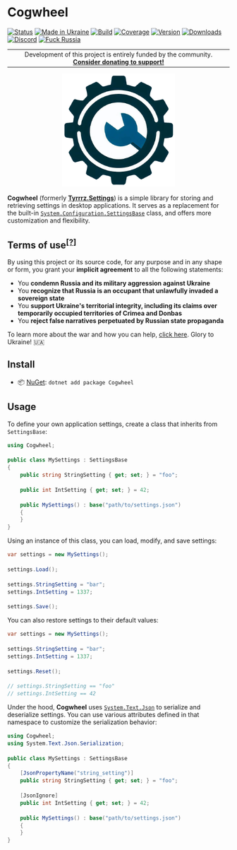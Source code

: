 # Cogwheel

[![Status](https://img.shields.io/badge/status-active-47c219.svg)](https://github.com/Tyrrrz/.github/blob/master/docs/project-status.md)
[![Made in Ukraine](https://img.shields.io/badge/made_in-ukraine-ffd700.svg?labelColor=0057b7)](https://tyrrrz.me/ukraine)
[![Build](https://img.shields.io/github/actions/workflow/status/Tyrrrz/Cogwheel/main.yml?branch=master)](https://github.com/Tyrrrz/Cogwheel/actions)
[![Coverage](https://img.shields.io/codecov/c/github/Tyrrrz/Cogwheel/master)](https://codecov.io/gh/Tyrrrz/Cogwheel)
[![Version](https://img.shields.io/nuget/v/Cogwheel.svg)](https://nuget.org/packages/Cogwheel)
[![Downloads](https://img.shields.io/nuget/dt/Cogwheel.svg)](https://nuget.org/packages/Cogwheel)
[![Discord](https://img.shields.io/discord/869237470565392384?label=discord)](https://discord.gg/2SUWKFnHSm)
[![Fuck Russia](https://img.shields.io/badge/fuck-russia-e4181c.svg?labelColor=000000)](https://twitter.com/tyrrrz/status/1495972128977571848)

<table>
    <tr>
        <td width="99999" align="center">Development of this project is entirely funded by the community. <b><a href="https://tyrrrz.me/donate">Consider donating to support!</a></b></td>
    </tr>
</table>

<p align="center">
    <img src="favicon.png" alt="Icon" />
</p>

**Cogwheel** (formerly [**Tyrrrz.Settings**](https://nuget.org/packages/Tyrrrz.Settings)) is a simple library for storing and retrieving settings in desktop applications.
It serves as a replacement for the built-in [`System.Configuration.SettingsBase`](https://learn.microsoft.com/en-us/dotnet/api/system.configuration.settingsbase) class, and offers more customization and flexibility.

## Terms of use<sup>[[?]](https://github.com/Tyrrrz/.github/blob/master/docs/why-so-political.md)</sup>

By using this project or its source code, for any purpose and in any shape or form, you grant your **implicit agreement** to all the following statements:

- You **condemn Russia and its military aggression against Ukraine**
- You **recognize that Russia is an occupant that unlawfully invaded a sovereign state**
- You **support Ukraine's territorial integrity, including its claims over temporarily occupied territories of Crimea and Donbas**
- You **reject false narratives perpetuated by Russian state propaganda**

To learn more about the war and how you can help, [click here](https://tyrrrz.me/ukraine). Glory to Ukraine! 🇺🇦

## Install

- 📦 [NuGet](https://nuget.org/packages/Cogwheel): `dotnet add package Cogwheel`

## Usage

To define your own application settings, create a class that inherits from `SettingsBase`:

```csharp
using Cogwheel;

public class MySettings : SettingsBase
{
    public string StringSetting { get; set; } = "foo";

    public int IntSetting { get; set; } = 42;

    public MySettings() : base("path/to/settings.json")
    {
    }
}
```

Using an instance of this class, you can load, modify, and save settings:

```csharp
var settings = new MySettings();

settings.Load();

settings.StringSetting = "bar";
settings.IntSetting = 1337;

settings.Save();
```

You can also restore settings to their default values:

```csharp
var settings = new MySettings();

settings.StringSetting = "bar";
settings.IntSetting = 1337;

settings.Reset();

// settings.StringSetting == "foo"
// settings.IntSetting == 42
```

Under the hood, **Cogwheel** uses [`System.Text.Json`](https://docs.microsoft.com/en-us/dotnet/api/system.text.json) to serialize and deserialize settings.
You can use various attributes defined in that namespace to customize the serialization behavior:

```csharp
using Cogwheel;
using System.Text.Json.Serialization;

public class MySettings : SettingsBase
{
    [JsonPropertyName("string_setting")]
    public string StringSetting { get; set; } = "foo";

    [JsonIgnore]
    public int IntSetting { get; set; } = 42;

    public MySettings() : base("path/to/settings.json")
    {
    }
}
```